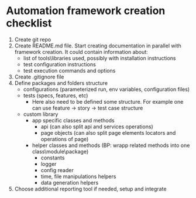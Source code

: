 # Automation framework creation checklist

1. Create git repo
2. Create README.md file. Start creating documentation in parallel with framework creation. It could contain information about:
    * list of tools\libraries used, possibly with installation instructions
    * test configuration instructions
    * test execution commands and options
3. Create .gitignore file
4. Define packages and folders structure
    * configurations (parameterized run, env variables, configuration files)
    * tests (specs, features, etc)
        * Here also need to be defined some structure. For example one can use feature -> story -> test case structure
    * custom library
        * app specific classes and methods 
            * api (can also split api and services operations)
            * page objects (can also split page elements locators and operations of page)
        * helper classes and methods (BP: wrapp related methods into one class\module\package)
            * constants
            * logger
            * config reader
            * time, file manipulations helpers
            * data generation helpers
5. Choose additional reporting tool if needed, setup and integrate 
